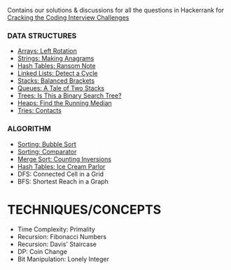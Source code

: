 Contains our solutions & discussions for all the questions in Hackerrank for [Cracking the Coding Interview Challenges](https://www.hackerrank.com/domains/tutorials/cracking-the-coding-interview)


### DATA STRUCTURES 
* [Arrays: Left Rotation](https://github.com/div1090/codemonkeys/tree/master/Cracking%20the%20Coding%20Interview%20Challenges/Arrays-%20Left%20Rotation)
* [Strings: Making Anagrams](https://github.com/div1090/codemonkeys/tree/master/Cracking%20the%20Coding%20Interview%20Challenges/Strings-%20Making%20Anagrams)
* [Hash Tables: Ransom Note](https://github.com/div1090/codemonkeys/tree/master/Cracking%20the%20Coding%20Interview%20Challenges/Hash%20Tables-%20Ransom%20Note)
* [Linked Lists: Detect a Cycle](https://github.com/div1090/codemonkeys/tree/master/Cracking%20the%20Coding%20Interview%20Challenges/Linked%20Lists-%20Detect%20a%20Cycle)
* [Stacks: Balanced Brackets](https://github.com/div1090/codemonkeys/tree/master/Cracking%20the%20Coding%20Interview%20Challenges/Stacks-%20Balanced%20Brackets)
* [Queues: A Tale of Two Stacks](https://github.com/div1090/codemonkeys/tree/master/Cracking%20the%20Coding%20Interview%20Challenges/Queues-%20A%20Tale%20of%20Two%20Stacks)
* [Trees: Is This a Binary Search Tree?](https://github.com/div1090/codemonkeys/tree/master/Cracking%20the%20Coding%20Interview%20Challenges/Trees%20-%20Is%20This%20a%20Binary%20Tree)
* [Heaps: Find the Running Median](https://github.com/div1090/codemonkeys/tree/master/Cracking%20the%20Coding%20Interview%20Challenges/Heaps-%20Find%20the%20Running%20Median)
* [Tries: Contacts](https://github.com/div1090/codemonkeys/tree/master/Cracking%20the%20Coding%20Interview%20Challenges/Tries-%20Contacts)

### ALGORITHM 
* [Sorting: Bubble Sort](https://github.com/div1090/codemonkeys/tree/master/Cracking%20the%20Coding%20Interview%20Challenges/Sorting-%20Bubble%20Sort)
* [Sorting: Comparator](https://github.com/div1090/codemonkeys/tree/master/Cracking%20the%20Coding%20Interview%20Challenges/Sorting-%20Comparator)
* [Merge Sort: Counting Inversions](https://github.com/div1090/codemonkeys/tree/master/Cracking%20the%20Coding%20Interview%20Challenges/Merge%20Sort-%20Counting%20Inversions)
* [Hash Tables: Ice Cream Parlor](https://github.com/div1090/codemonkeys/tree/master/Cracking%20the%20Coding%20Interview%20Challenges/Hash%20Tables-%20Ice%20Cream%20Parlor)
* DFS: Connected Cell in a Grid
* BFS: Shortest Reach in a Graph

# TECHNIQUES/CONCEPTS
* Time Complexity: Primality
* Recursion: Fibonacci Numbers
* Recursion: Davis' Staircase
* DP: Coin Change
* Bit Manipulation: Lonely Integer
